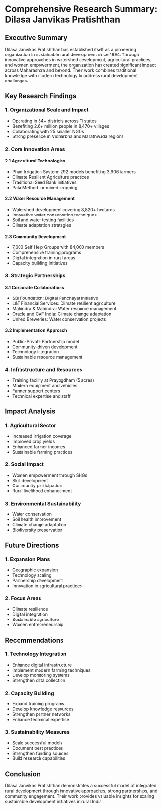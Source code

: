 # Comprehensive Research Summary: Dilasa Janvikas Pratishthan

## Executive Summary
Dilasa Janvikas Pratishthan has established itself as a pioneering organization in sustainable rural development since 1994. Through innovative approaches in watershed development, agricultural practices, and women empowerment, the organization has created significant impact across Maharashtra and beyond. Their work combines traditional knowledge with modern technology to address rural development challenges.

## Key Research Findings

### 1. Organizational Scale and Impact
- Operating in 84+ districts across 11 states
- Benefiting 2.6+ million people in 8,470+ villages
- Collaborating with 25 smaller NGOs
- Strong presence in Vidharbha and Marathwada regions

### 2. Core Innovation Areas

#### 2.1 Agricultural Technologies
- Phad Irrigation System: 292 models benefiting 3,906 farmers
- Climate Resilient Agriculture practices
- Traditional Seed Bank initiatives
- Pata Method for mixed cropping

#### 2.2 Water Resource Management
- Watershed development covering 8,820+ hectares
- Innovative water conservation techniques
- Soil and water testing facilities
- Climate adaptation strategies

#### 2.3 Community Development
- 7,000 Self Help Groups with 84,000 members
- Comprehensive training programs
- Digital integration in rural areas
- Capacity building initiatives

### 3. Strategic Partnerships

#### 3.1 Corporate Collaborations
- SBI Foundation: Digital Panchayat initiative
- L&T Financial Services: Climate resilient agriculture
- Mahindra & Mahindra: Water resource management
- Oracle and CAF India: Climate change adaptation
- United Breweries: Water conservation projects

#### 3.2 Implementation Approach
- Public-Private Partnership model
- Community-driven development
- Technology integration
- Sustainable resource management

### 4. Infrastructure and Resources
- Training facility at Prayogdham (5 acres)
- Modern equipment and vehicles
- Farmer support centers
- Technical expertise and staff

## Impact Analysis

### 1. Agricultural Sector
- Increased irrigation coverage
- Improved crop yields
- Enhanced farmer incomes
- Sustainable farming practices

### 2. Social Impact
- Women empowerment through SHGs
- Skill development
- Community participation
- Rural livelihood enhancement

### 3. Environmental Sustainability
- Water conservation
- Soil health improvement
- Climate change adaptation
- Biodiversity preservation

## Future Directions

### 1. Expansion Plans
- Geographic expansion
- Technology scaling
- Partnership development
- Innovation in agricultural practices

### 2. Focus Areas
- Climate resilience
- Digital integration
- Sustainable agriculture
- Women entrepreneurship

## Recommendations

### 1. Technology Integration
- Enhance digital infrastructure
- Implement modern farming techniques
- Develop monitoring systems
- Strengthen data collection

### 2. Capacity Building
- Expand training programs
- Develop knowledge resources
- Strengthen partner networks
- Enhance technical expertise

### 3. Sustainability Measures
- Scale successful models
- Document best practices
- Strengthen funding sources
- Build research capabilities

## Conclusion
Dilasa Janvikas Pratishthan demonstrates a successful model of integrated rural development through innovative approaches, strong partnerships, and community engagement. Their work provides valuable insights for scaling sustainable development initiatives in rural India. 